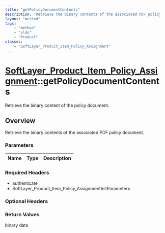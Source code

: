 ```yaml
---
title: "getPolicyDocumentContents"
description: "Retrieve the binary contents of the associated PDF policy document."
layout: "method"
tags:
    - "method"
    - "sldn"
    - "Product"
classes:
    - "SoftLayer_Product_Item_Policy_Assignment"
---
```

# [SoftLayer_Product_Item_Policy_Assignment](/reference/services/SoftLayer_Product_Item_Policy_Assignment)::getPolicyDocumentContents

Retrieve the binary content of the policy document.


## Overview 
Retrieve the binary contents of the associated PDF policy document. 

### Parameters 
|Name | Type | Description |
| --- | --- | --- |


### Required Headers
* authenticate
* SoftLayer_Product_Item_Policy_AssignmentInitParameters

### Optional Headers

### Return Values
binary data

